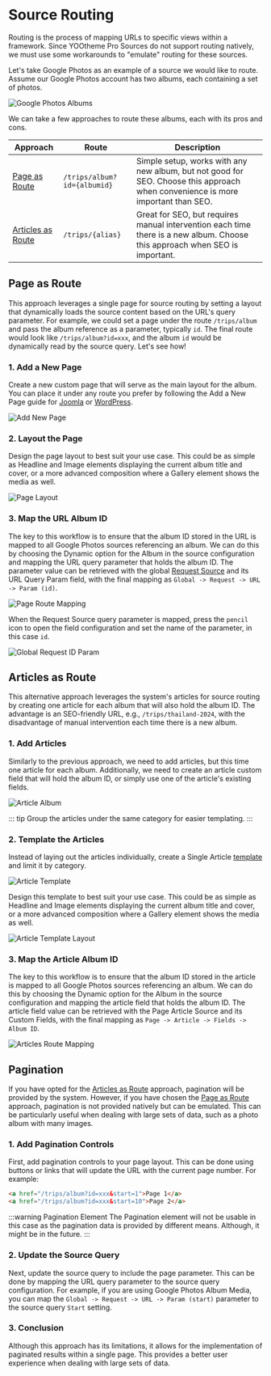 # Source Routing

Routing is the process of mapping URLs to specific views within a framework. Since YOOtheme Pro Sources do not support routing natively, we must use some workarounds to "emulate" routing for these sources.

Let's take Google Photos as an example of a source we would like to route. Assume our Google Photos account has two albums, each containing a set of photos.

![Google Photos Albums](./assets/routing/google-photos-albums.png)

We can take a few approaches to route these albums, each with its pros and cons.

| Approach | Route | Description |
| --- | --- | --- |
| [Page as Route](#page-as-route) | `/trips/album?id={albumid}` | Simple setup, works with any new album, but not good for SEO. Choose this approach when convenience is more important than SEO. |
| [Articles as Route](#articles-as-route) | `/trips/{alias}` | Great for SEO, but requires manual intervention each time there is a new album. Choose this approach when SEO is important. |

## Page as Route

This approach leverages a single page for source routing by setting a layout that dynamically loads the source content based on the URL's query parameter. For example, we could set a page under the route `/trips/album` and pass the album reference as a parameter, typically `id`. The final route would look like `/trips/album?id=xxx`, and the album `id` would be dynamically read by the source query. Let's see how!

### 1. Add a New Page

Create a new custom page that will serve as the main layout for the album. You can place it under any route you prefer by following the Add a New Page guide for [Joomla](https://yootheme.com/support/yootheme-pro/joomla/pages#add-a-new-page) or [WordPress](https://yootheme.com/support/yootheme-pro/wordpress/pages#add-a-new-page).

![Add New Page](./assets/routing/add-new-page.png)

### 2. Layout the Page

Design the page layout to best suit your use case. This could be as simple as Headline and Image elements displaying the current album title and cover, or a more advanced composition where a Gallery element shows the media as well.

![Page Layout](./assets/routing/album-layout.png)

### 3. Map the URL Album ID

The key to this workflow is to ensure that the album ID stored in the URL is mapped to all Google Photos sources referencing an album. We can do this by choosing the Dynamic option for the Album in the source configuration and mapping the URL query parameter that holds the album ID. The parameter value can be retrieved with the global [Request Source](./sources/request) and its URL Query Param field, with the final mapping as `Global -> Request -> URL -> Param (id)`.

![Page Route Mapping](./assets/routing/page-route-mapping.png)

When the Request Source query parameter is mapped, press the `pencil` icon to open the field configuration and set the name of the parameter, in this case `id`.

![Global Request ID Param](./assets/routing/global-request-id-param.png)

## Articles as Route

This alternative approach leverages the system's articles for source routing by creating one article for each album that will also hold the album ID. The advantage is an SEO-friendly URL, e.g., `/trips/thailand-2024`, with the disadvantage of manual intervention each time there is a new album.

### 1. Add Articles

Similarly to the previous approach, we need to add articles, but this time one article for each album. Additionally, we need to create an article custom field that will hold the album ID, or simply use one of the article's existing fields.

![Article Album](./assets/routing/articles-route-album.png)

::: tip
Group the articles under the same category for easier templating.
:::

### 2. Template the Articles

Instead of laying out the articles individually, create a Single Article [template](https://yootheme.com/support/yootheme-pro/joomla/templates) and limit it by category.

![Article Template](./assets/routing/album-template.png)

Design this template to best suit your use case. This could be as simple as Headline and Image elements displaying the current album title and cover, or a more advanced composition where a Gallery element shows the media as well.

![Article Template Layout](./assets/routing/album-layout.png)

### 3. Map the Article Album ID

The key to this workflow is to ensure that the album ID stored in the article is mapped to all Google Photos sources referencing an album. We can do this by choosing the Dynamic option for the Album in the source configuration and mapping the article field that holds the album ID. The article field value can be retrieved with the Page Article Source and its Custom Fields, with the final mapping as `Page -> Article -> Fields -> Album ID`.

![Articles Route Mapping](./assets/routing/articles-route-mapping.png)

## Pagination

If you have opted for the [Articles as Route](#articles-as-route) approach, pagination will be provided by the system. However, if you have chosen the [Page as Route](#page-as-route) approach, pagination is not provided natively but can be emulated. This can be particularly useful when dealing with large sets of data, such as a photo album with many images.

### 1. Add Pagination Controls

First, add pagination controls to your page layout. This can be done using buttons or links that will update the URL with the current page number. For example:

```html
<a href="/trips/album?id=xxx&start=1">Page 1</a>
<a href="/trips/album?id=xxx&start=10">Page 2</a>
```

:::warning Pagination Element
The Pagination element will not be usable in this case as the pagination data is provided by different means. Although, it might be in the future.
:::

### 2. Update the Source Query

Next, update the source query to include the page parameter. This can be done by mapping the URL query parameter to the source query configuration. For example, if you are using Google Photos Album Media, you can map the `Global -> Request -> URL -> Param (start)` parameter to the source query `Start` setting.

### 3. Conclusion

Although this approach has its limitations, it allows for the implementation of paginated results within a single page. This provides a better user experience when dealing with large sets of data.
